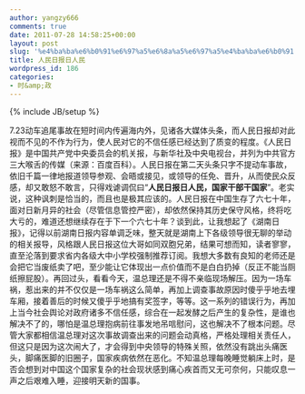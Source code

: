 ```yaml
---
author: yangzy666
comments: true
date: 2011-07-28 14:58:25+00:00
layout: post
slug: '%e4%ba%ba%e6%b0%91%e6%97%a5%e6%8a%a5%e6%97%a5%e4%ba%ba%e6%b0%91'
title: 人民日报日人民
wordpress_id: 186
categories:
- 时&amp;政
---
```

{% include JB/setup %}

7.23动车追尾事故在短时间内传遍海内外，见诸各大媒体头条，而人民日报却对此视而不见的不作为行为，使人民对它的不信任感已经达到了质变的程度。《人民日报》是中国共产党中央委员会的机关报，与新华社及中央电视台，并列为中共官方三大喉舌的传媒（来源：百度百科）。人民日报在第二天头条只字不提动车事故，依旧千篇一律地报道领导参观、会晤或接见，或领导的任免、晋升，从而使民众反感，却又敢怒不敢言，只得戏谑调侃曰“**人民日报日人民，国家干部干国家**”。老实说，这种讽刺是恰当的，而且也是极其应该的。人民日报在中国生存了六七十年，面对日新月异的社会（尽管信息管控严密），却依然保持其历史保守风格，终将吃大亏的，难道还想继续存在于下一个六七十年？<!-- more -->谈到此，让我想起了《湖南日报》，记得以前湖南日报内容单调乏味，整天就是湖南上下各级领导很无聊的举动的相关报导，风格跟人民日报这位大哥如同双胞兄弟，结果可想而知，读者寥寥，直至沦落到要求省内各级大中小学校强制推荐订阅。我想大多数有良知的老师还是会把它当废纸卖了吧，至少能让它体现出一点价值而不是白白扔掉（反正不能当厕纸擦屁股）。再回过头，看看今天，温总理还是不得不亲临现场解压。因为一场车祸，惹出来的并不仅仅是一场车祸这么简单，再加上调查事故原因时傻乎乎地去埋车厢，接着善后的时候又傻乎乎地搞有奖签字，等等。这一系列的错误行为，再加上当今社会舆论对政府诸多不信任感，综合在一起发酵之后产生的复杂性，是谁也解决不了的，哪怕是温总理抱病前往事发地吊唁慰问，这也解决不了根本问题。尽管大家都相信温总理对这次事故调查出来的问题会动真格，严格处理相关责任人，但这只是因为这次闹大了，才会得到中央领导的特殊关照，依然没有跳出头痛医头，脚痛医脚的旧圈子，国家疾病依然在恶化。不知温总理每晚睡觉躺床上时，是否会想到对中国这个国家复杂的社会现状感到痛心疾首而又无可奈何，只能叹息一声之后艰难入睡，迎接明天新的国事。
